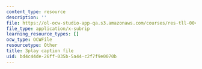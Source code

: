 ```yaml
---
content_type: resource
description: ''
file: https://ol-ocw-studio-app-qa.s3.amazonaws.com/courses/res-tll-004-stem-concept-videos-fall-2013/bd4c44de26ff035b5a44c2f7f9e0070b_870y6GUKbwc.srt
file_type: application/x-subrip
learning_resource_types: []
ocw_type: OCWFile
resourcetype: Other
title: 3play caption file
uid: bd4c44de-26ff-035b-5a44-c2f7f9e0070b
---
```

